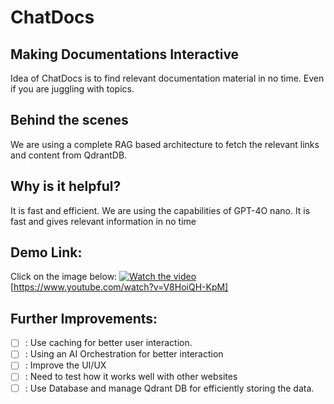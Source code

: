 # ChatDocs
## Making Documentations Interactive
Idea of ChatDocs is to find relevant documentation material in no time. Even if you are juggling with topics. 

## Behind the scenes
We are using a complete RAG based architecture to fetch the relevant links and content from QdrantDB.

## Why is it helpful?
It is fast and efficient. We are using the capabilities of GPT-4O nano. It is fast and gives relevant information in no time

## Demo Link:
Click on the image below:
[![Watch the video](https://img.youtube.com/vi/V8HoiQH-KpM/0.jpg)](https://www.youtube.com/watch?v=V8HoiQH-KpM)
[https://www.youtube.com/watch?v=V8HoiQH-KpM]

## Further Improvements:
- [ ]  : Use caching for better user interaction.
- [ ]  : Using an AI Orchestration for better interaction
- [ ]  : Improve the UI/UX
- [ ]  : Need to test how it works well with other websites
- [ ]  : Use Database and manage Qdrant DB for efficiently storing the data.
